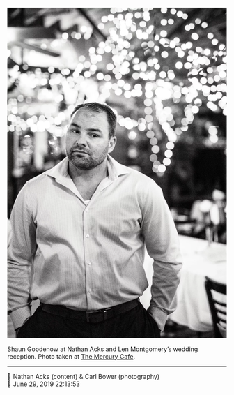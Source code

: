![Shaun Goodenow at Nathan Acks and Len Montgomery’s wedding reception](assets/f40a5eebe62f1b153cb24246fe991b4e.webp)

Shaun Goodenow at Nathan Acks and Len Montgomery’s wedding reception. Photo taken at [The Mercury Cafe](http://mercurycafe.com/).

- - - -

<span aria-hidden="true">👥</span> Nathan Acks (content) & Carl Bower (photography)  
<span aria-hidden="true">📅</span> June 29, 2019 22:13:53
